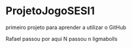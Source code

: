 # ProjetoJogoSESI1
primeiro projeto para aprender a utilizar o GitHub

Rafael passou por aqui
N passou n
ligmabolls